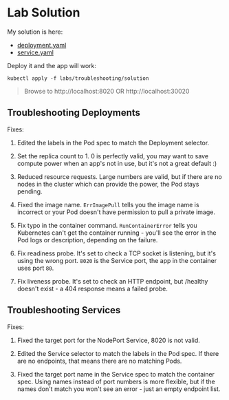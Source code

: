 # Lab Solution

My solution is here:

- [deployment.yaml](solution/deployment.yaml)
- [service.yaml](solution/service.yaml)

Deploy it and the app will work:

```
kubectl apply -f labs/troubleshooting/solution
```

> Browse to http://localhost:8020 OR http://localhost:30020

## Troubleshooting Deployments

Fixes:

1. Edited the labels in the Pod spec to match the Deployment selector.

2. Set the replica count to 1.  0 is perfectly valid, you may want to save compute power when an app's not in use, but it's not a great default :)

3. Reduced resource requests. Large numbers are valid, but if there are no nodes in the cluster which can provide the power, the Pod stays pending.

4. Fixed the image name. `ErrImagePull` tells you the image name is incorrect or your Pod doesn't have permission to pull a private image.

5. Fix typo in the container command. `RunContainerError` tells you Kubernetes can't get the container running - you'll see the error in the Pod logs or description, depending on the failure.

6. Fix readiness probe. It's set to check a TCP socket is listening, but it's using the wrong port. `8020` is the Service port, the app in the container uses port `80`.

7. Fix liveness probe. It's set to check an HTTP endpoint, but /healthy doesn't exist - a 404 response means a failed probe.

## Troubleshooting Services

Fixes:

1. Fixed the target port for the NodePort Service, 8020 is not valid.

2. Edited the Service selector to match the labels in the Pod spec. If there are no endpoints, that means there are no matching Pods.

3. Fixed the target port name in the Service spec to match the container spec. Using names instead of port numbers is more flexible, but if the names don't match you won't see an error - just an empty endpoint list.
